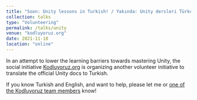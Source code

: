 ```yaml
---
title: "Soon: Unity lessons in Turkish! / Yakında: Unity dersleri Türkçede!"
collection: talks
type: "Volunteering"
permalink: /talks/unity
venue: "kodluyoruz.org"
date: 2021-11-10
location: "online"
---
```


In an attempt to lower the learning barriers towards mastering Unity, the social initiative [Kodluyoruz.org](https://www.kodluyoruz.org/gamebootcamp/) is organizing another volunteer initiative to translate the official Unity docs to Turkish. 

If you know Turkish and English, and want to help, please let me or [one of the Kodluyoruz team members](https://www.kodluyoruz.org/about) know!
